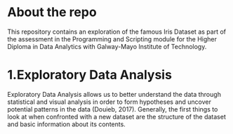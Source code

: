# About the repo

This repository contains an exploration of the famous Iris Dataset as part of the assessment in the Programming and Scripting module for the Higher Diploma in Data Analytics with Galway-Mayo Institute of Technology.


# 1.Exploratory Data Analysis

Exploratory Data Analysis allows us to better understand the data through statistical and visual analysis in order to form hypotheses and uncover potential patterns in the data (Douieb, 2017). Generally, the first things to look at when confronted with a new dataset are the structure of the dataset and basic information about its contents.



# 
